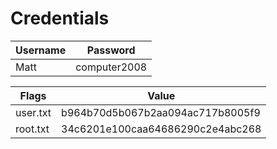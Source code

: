 # Credentials

|Username|Password|
|-----------|-----------|
|Matt|computer2008|


|Flags|Value|
|-----|------|
|user.txt|b964b70d5b067b2aa094ac717b8005f9|
|root.txt|34c6201e100caa64686290c2e4abc268|